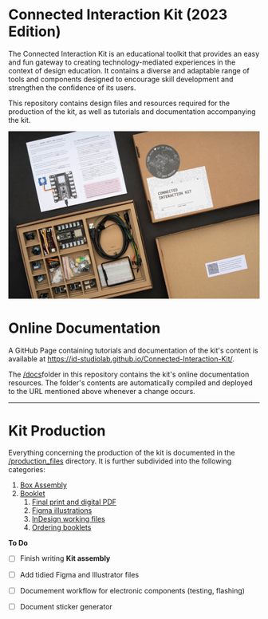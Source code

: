 # Connected Interaction Kit (2023 Edition)

The Connected Interaction Kit is an educational toolkit that provides an easy and fun gateway to creating technology-mediated experiences in the context of design education. It contains a diverse and adaptable range of tools and components designed to encourage skill development and strengthen the confidence of its users.

This repository contains design files and resources required for the production of the kit, as well as tutorials and documentation accompanying the kit.

![Exposé of the Connected Interaction Kit](/assets/connected-interaction-kit-2023-expose.jpg)

# Online Documentation
A GitHub Page containing tutorials and documentation of the kit's content is available at https://id-studiolab.github.io/Connected-Interaction-Kit/. 

The [/docs](/docs/)folder in this repository contains the kit's online documentation resources. The folder's contents are automatically compiled and deployed to the URL mentioned above whenever a change occurs.

---

# Kit Production
Everything concerning the production of the kit is documented in the [/production_files](/production_files/) directory. It is further subdivided into the following categories:

1. [Box Assembly](/production_files/2022_edition/box_assembly/README.md)
2. [Booklet](/production_files/2022_edition/booklet/README.md)
   1. [Final print and digital PDF](/production_files/2022_edition/starter-booklet/final-export/)
   2. [Figma illustrations](/production_files/2022_edition/starter-booklet/README.md#illustrations)
   3. [InDesign working files](/production_files/2022_edition/starter-booklet/InDesign)
   4. [Ordering booklets](/production_files/2022_edition/starter-booklet/README.md#ordering-booklets)



**To Do**
- [ ] Finish writing **Kit assembly**
- [ ] Add tidied Figma and Illustrator files
- [ ] Documement workflow for electronic components (testing, flashing)
- [ ] Document sticker generator

